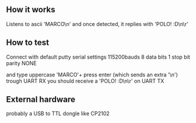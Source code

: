 <!---

This file is used to generate your project datasheet. Please fill in the information below and delete any unused
sections.

You can also include images in this folder and reference them in the markdown. Each image must be less than
512 kb in size, and the combined size of all images must be less than 1 MB.
-->

## How it works

Listens to ascii 'MARCO\n' and once detected, it replies with 'POLO! :D\n\r'

## How to test

Connect with default putty serial settings 115200bauds 
8 data bits 
1 stop bit 
parity NONE 

and type uppercase 'MARCO'+ press enter (which sends an extra '\n') trough UART RX
you should receive a 'POLO! :D\n\r' on UART TX

## External hardware

probably a USB to TTL dongle like CP2102
